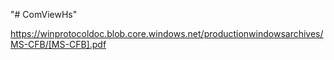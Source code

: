 "# ComViewHs" 

https://winprotocoldoc.blob.core.windows.net/productionwindowsarchives/MS-CFB/[MS-CFB].pdf


